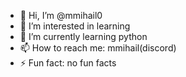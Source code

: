 - 👋 Hi, I’m @mmihail0
- 👀 I’m interested in learning
- 🌱 I’m currently learning python
- 📫 How to reach me: mmihail(discord)
- ⚡ Fun fact: no fun facts

<!---
mmihail0/mmihail0 is a ✨ special ✨ repository because its `README.md` (this file) appears on your GitHub profile.
You can click the Preview link to take a look at your changes.
--->

